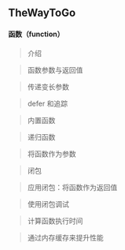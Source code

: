 ## TheWayToGo

#### 函数（function）

> 介绍

> 函数参数与返回值

> 传递变长参数

> defer 和追踪

> 内置函数

> 递归函数

> 将函数作为参数

> 闭包

> 应用闭包：将函数作为返回值

> 使用闭包调试

> 计算函数执行时间

> 通过内存缓存来提升性能
